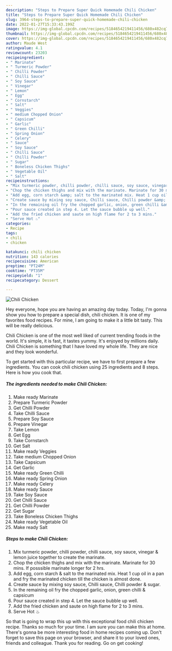 ```yaml
---
description: "Steps to Prepare Super Quick Homemade Chili Chicken"
title: "Steps to Prepare Super Quick Homemade Chili Chicken"
slug: 3964-steps-to-prepare-super-quick-homemade-chili-chicken
date: 2022-01-27T15:33:43.199Z
image: https://img-global.cpcdn.com/recipes/5184654219411456/680x482cq70/chili-chicken-recipe-main-photo.jpg
thumbnail: https://img-global.cpcdn.com/recipes/5184654219411456/680x482cq70/chili-chicken-recipe-main-photo.jpg
cover: https://img-global.cpcdn.com/recipes/5184654219411456/680x482cq70/chili-chicken-recipe-main-photo.jpg
author: Maude West
ratingvalue: 4.1
reviewcount: 23203
recipeingredient:
- " Marinate"
- " Turmeric Powder"
- " Chilli Powder"
- " Chilli Sauce"
- " Soy Sauce"
- " Vinegar"
- " Lemon"
- " Egg"
- " Cornstarch"
- " Salt"
- " Veggies"
- " medium Chopped Onion"
- " Capsicum"
- " Garlic"
- " Green Chilli"
- " Spring Onion"
- " Celery"
- " Sauce"
- " Soy Sauce"
- " Chilli Sauce"
- " Chilli Powder"
- " Sugar"
- " Boneless Chicken Thighs"
- " Vegetable Oil"
- " Salt"
recipeinstructions:
- "Mix turmeric powder, chilli powder, chilli sauce, soy sauce, vinegar &amp; lemon juice together to create the marinate."
- "Chop the chicken thighs and mix with the marinate. Marinate for 30 mins. If posssible marinate longer for 2 hrs."
- "Add egg, corn starch &amp; salt to the marinated mix. Heat 1 cup oil in a pan and fry the marinated chicken till the chicken is almost done."
- "Create sauce by mixing soy sauce, Chilli sauce, Chilli powder &amp; sugar."
- "In the remaining oil fry the chopped garlic, onion, green chilli &amp; capsicum"
- "Pour sauce created in step 4. Let the sauce bubble up well."
- "Add the fried chicken and saute on high flame for 2 to 3 mins."
- "Serve Hot ♨"
categories:
- Recipe
tags:
- chili
- chicken

katakunci: chili chicken 
nutrition: 143 calories
recipecuisine: American
preptime: "PT24M"
cooktime: "PT35M"
recipeyield: "1"
recipecategory: Dessert

---
```



![Chili Chicken](https://img-global.cpcdn.com/recipes/5184654219411456/680x482cq70/chili-chicken-recipe-main-photo.jpg)

Hey everyone, hope you are having an amazing day today. Today, I'm gonna show you how to prepare a special dish, chili chicken. It is one of my favorites food recipes. For mine, I am going to make it a little bit tasty. This will be really delicious.

Chili Chicken is one of the most well liked of current trending foods in the world. It's simple, it is fast, it tastes yummy. It's enjoyed by millions daily. Chili Chicken is something that I have loved my whole life. They are nice and they look wonderful.




To get started with this particular recipe, we have to first prepare a few ingredients. You can cook chili chicken using 25 ingredients and 8 steps. Here is how you cook that.

<!--inarticleads1-->

##### The ingredients needed to make Chili Chicken:

1. Make ready  Marinate
1. Prepare  Turmeric Powder
1. Get  Chilli Powder
1. Take  Chilli Sauce
1. Prepare  Soy Sauce
1. Prepare  Vinegar
1. Take  Lemon
1. Get  Egg
1. Take  Cornstarch
1. Get  Salt
1. Make ready  Veggies
1. Take  medium Chopped Onion
1. Take  Capsicum
1. Get  Garlic
1. Make ready  Green Chilli
1. Make ready  Spring Onion
1. Make ready  Celery
1. Make ready  Sauce
1. Take  Soy Sauce
1. Get  Chilli Sauce
1. Get  Chilli Powder
1. Get  Sugar
1. Take  Boneless Chicken Thighs
1. Make ready  Vegetable Oil
1. Make ready  Salt




<!--inarticleads2-->

##### Steps to make Chili Chicken:

1. Mix turmeric powder, chilli powder, chilli sauce, soy sauce, vinegar &amp; lemon juice together to create the marinate.
1. Chop the chicken thighs and mix with the marinate. Marinate for 30 mins. If posssible marinate longer for 2 hrs.
1. Add egg, corn starch &amp; salt to the marinated mix. Heat 1 cup oil in a pan and fry the marinated chicken till the chicken is almost done.
1. Create sauce by mixing soy sauce, Chilli sauce, Chilli powder &amp; sugar.
1. In the remaining oil fry the chopped garlic, onion, green chilli &amp; capsicum
1. Pour sauce created in step 4. Let the sauce bubble up well.
1. Add the fried chicken and saute on high flame for 2 to 3 mins.
1. Serve Hot ♨




So that is going to wrap this up with this exceptional food chili chicken recipe. Thanks so much for your time. I am sure you can make this at home. There's gonna be more interesting food in home recipes coming up. Don't forget to save this page on your browser, and share it to your loved ones, friends and colleague. Thank you for reading. Go on get cooking!
